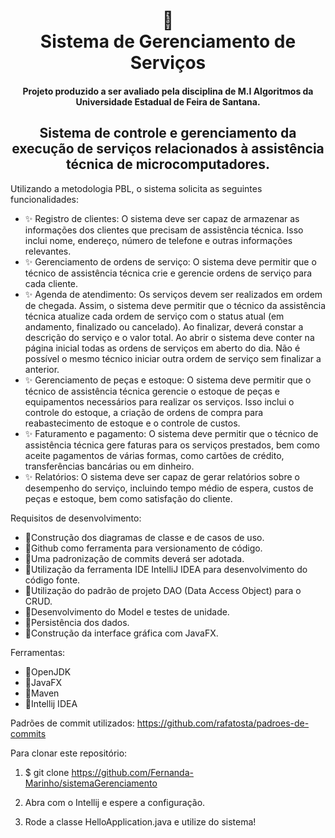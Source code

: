 <h1 align="center">
📄<br>Sistema de Gerenciamento de Serviços
</h1>
<h4 align="center">
Projeto produzido a ser avaliado pela disciplina de M.I Algoritmos da Universidade Estadual de Feira de Santana. 
</h4>
<h2 align="center">
Sistema de controle e gerenciamento da execução de serviços relacionados à assistência técnica de microcomputadores.
</h2>

Utilizando a metodologia PBL, o sistema solicita as seguintes funcionalidades:

- ✨ Registro de clientes: O sistema deve ser capaz de armazenar as informações dos clientes que precisam de assistência técnica. Isso inclui nome, endereço, número de telefone e outras informações relevantes.
- ✨ Gerenciamento de ordens de serviço: O sistema deve permitir que o técnico de assistência técnica crie e gerencie ordens de serviço para cada cliente.
- ✨ Agenda de atendimento: Os serviços devem ser realizados em ordem de chegada. Assim, o sistema deve permitir que o técnico da assistência técnica atualize cada ordem de serviço com o status atual (em andamento, finalizado ou cancelado). Ao finalizar, deverá constar a descrição do serviço e o valor total. Ao abrir o sistema deve conter na página inicial todas as ordens de serviços em aberto do dia. Não é possível o mesmo técnico iniciar outra ordem de serviço sem finalizar a anterior.
- ✨ Gerenciamento de peças e estoque: O sistema deve permitir que o técnico de assistência técnica gerencie o estoque de peças e equipamentos necessários para realizar os serviços. Isso inclui o controle do estoque, a criação de ordens de compra para reabastecimento de estoque e o controle de custos.
- ✨ Faturamento e pagamento: O sistema deve permitir que o técnico de assistência técnica gere faturas para os serviços prestados, bem como aceite pagamentos de várias formas, como cartões de crédito, transferências bancárias ou em dinheiro.
- ✨ Relatórios: O sistema deve ser capaz de gerar relatórios sobre o desempenho do serviço, incluindo tempo médio de espera, custos de peças e estoque, bem como satisfação do cliente.

Requisitos de desenvolvimento:
- 📝Construção dos diagramas de classe e de casos de uso.
- 📝Github como ferramenta para versionamento de código.
- 📝Uma padronização de commits deverá ser adotada.
- 📝Utilização da ferramenta IDE IntelliJ IDEA para desenvolvimento do código fonte.
- 📝Utilização do padrão de projeto DAO (Data Access Object) para o CRUD.
- 📝Desenvolvimento do Model e testes de unidade.
- 📝Persistência dos dados.
- 📝Construção da interface gráfica com JavaFX.

Ferramentas:
- 🔧OpenJDK
- 🔧JavaFX
- 🔧Maven
- 🔧Intellij IDEA

Padrões de commit utilizados: https://github.com/rafatosta/padroes-de-commits

Para clonar este repositório:
1. $ git clone https://github.com/Fernanda-Marinho/sistemaGerenciamento

2. Abra com o Intellij e espere a configuração.

3. Rode a classe HelloApplication.java e utilize do sistema!

